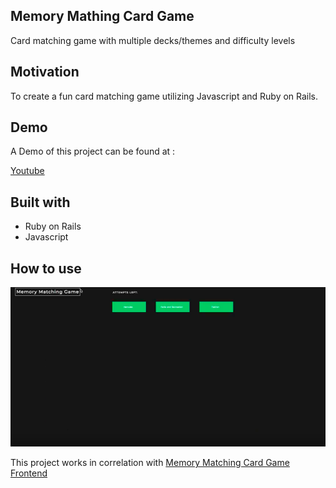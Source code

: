 ## Memory Mathing Card Game
Card matching game with multiple decks/themes and difficulty levels

## Motivation
To create a fun card matching game utilizing Javascript and Ruby on Rails.

## Demo
A Demo of this project can be found at :

[Youtube](https://www.youtube.com/watch?v=WcOp47L8WvU)

## Built with

* Ruby on Rails
* Javascript


## How to use
![HomePage](public/memorycardgame.png)


This project works in correlation with [Memory Matching Card Game Frontend](https://github.com/Jessicalong627/herculesGameFrontend)
